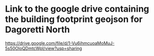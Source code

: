 # Link to the google drive containing the building footprint geojson for Dagoretti North
https://drive.google.com/file/d/1-Vu6ihmcuoaMoMuJ-5s50OloQDmtcWpI/view?usp=sharing